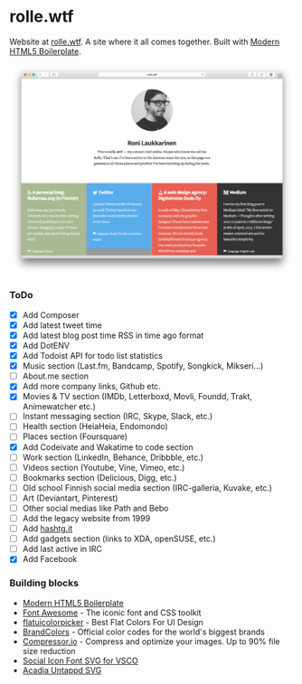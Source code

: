 # rolle.wtf

Website at [rolle.wtf](http://rolle.wtf). A site where it all comes together. Built with [Modern HTML5 Boilerplate](https://github.com/ronilaukkarinen/modern-html5-boilerplate).

![](https://raw.githubusercontent.com/ronilaukkarinen/rolle.wtf/master/screenshot.png "Screenshot")

### ToDo
- [x] Add Composer
- [x] Add latest tweet time
- [x] Add latest blog post time RSS in time ago format
- [x] Add DotENV
- [x] Add Todoist API for todo list statistics
- [x] Music section (Last.fm, Bandcamp, Spotify, Songkick, Mikseri...)
- [ ] About.me section
- [x] Add more company links, Github etc.
- [x] Movies & TV section (IMDb, Letterboxd, Movli, Foundd, Trakt, Animewatcher etc.)
- [ ] Instant messaging section (IRC, Skype, Slack, etc.)
- [ ] Health section (HeiaHeia, Endomondo)
- [ ] Places section (Foursquare)
- [x] Add Codeivate and Wakatime to code section
- [ ] Work section (LinkedIn, Behance, Dribbble, etc.)
- [ ] Videos section (Youtube, Vine, Vimeo, etc.)
- [ ] Bookmarks section (Delicious, Digg, etc.)
- [ ] Old school Finnish social media section (IRC-galleria, Kuvake, etc.)
- [ ] Art (Deviantart, Pinterest)
- [ ] Other social medias like Path and Bebo
- [ ] Add the legacy website from 1999
- [ ] Add [hashtg.it](https://github.com/ronilaukkarinen/hashtg)
- [ ] Add gadgets section (links to XDA, openSUSE, etc.)
- [ ] Add last active in IRC
- [x] Add Facebook

### Building blocks

* [Modern HTML5 Boilerplate](https://github.com/ronilaukkarinen/modern-html5-boilerplate)
* [Font Awesome](http://fortawesome.github.io/Font-Awesome/) - The iconic font and CSS toolkit
* [flatuicolorpicker](http://www.flatuicolorpicker.com/) - Best Flat Colors For UI Design
* [BrandColors](http://brandcolors.net/) - Official color codes for the world's biggest brands
* [Compressor.io](https://compressor.io/) - Compress and optimize your images. Up to 90% file size reduction
* [Social Icon Font SVG for VSCO](https://github.com/tombryan/social-icon-font/)
* [Acadia Untappd SVG](https://github.com/gesteves/acadia/tree/master/source/svg)